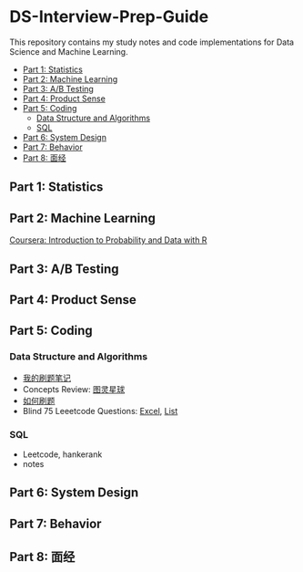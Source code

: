 # DS-Interview-Prep-Guide

This repository contains my study notes and code implementations for Data Science and Machine Learning.

<!-- TOC -->
- [Part 1: Statistics](#part-1-statistics)
- [Part 2: Machine Learning](#part-2-machine-learning)
- [Part 3: A/B Testing](#part-3-ab-testing)
- [Part 4: Product Sense](#part-4-product-sense)
- [Part 5: Coding](#part-5-coding)
  - [Data Structure and Algorithms](#data-structure-and-algorithms)
  - [SQL](#sql)
- [Part 6: System Design](#part-6-system-design)
- [Part 7: Behavior](#part-7-behavior)
- [Part 8: 面经](#part-8-面经)
<!-- /TOC -->


## Part 1: Statistics


## Part 2: Machine Learning

[Coursera: Introduction to Probability and Data with R](https://www.coursera.org/learn/probability-intro)


## Part 3: A/B Testing


## Part 4: Product Sense


## Part 5: Coding

### Data Structure and Algorithms
- [我的刷题笔记](Leetcode_notes/notes/Leetcode问题目录.md)
- Concepts Review: [图灵星球](https://turingplanet.org/category/computer-science-%e7%bc%96%e7%a8%8b%e5%9f%ba%e7%a1%80/%e6%95%b0%e6%8d%ae%e7%bb%93%e6%9e%84%e5%92%8c%e7%ae%97%e6%b3%95/)
- [如何刷题](https://www.1point3acres.com/bbs/thread-746561-1-1.html)
- Blind 75 Leeetcode Questions:
  [Excel](https://docs.google.com/spreadsheets/d/1A2PaQKcdwO_lwxz9bAnxXnIQayCouZP6d-ENrBz_NXc/edit?pli=1&gid=0#gid=0),
  [List](https://leetcode.com/discuss/post/460599/blind-75-leetcode-questions-by-krishnade-9xev/)


### SQL
- Leetcode, hankerank
- notes

## Part 6: System Design


## Part 7: Behavior


## Part 8: 面经



